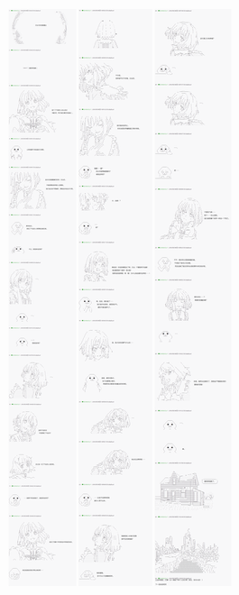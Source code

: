 ![01_01](/img/001_CinderyWitch/001/01_01.png)
![01_02](/img/001_CinderyWitch/001/01_02.png)
![01_03](/img/001_CinderyWitch/001/01_03.png)

